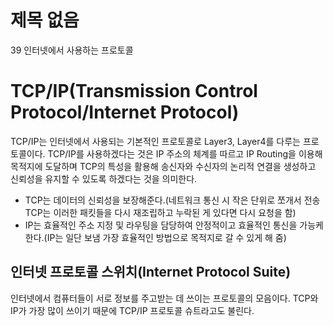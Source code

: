 # 제목 없음

39 인터넷에서 사용하는 프로토콜

# TCP/IP(Transmission Control Protocol/Internet Protocol)

TCP/IP는 인터넷에서 사용되는 기본적인 프로토콜로 Layer3, Layer4를 다루는 프로토콜이다.
TCP/IP를 사용하겠다는 것은 IP 주소의 체계를 따르고 IP Routing을 이용해 목적지에 도달하며 TCP의 특성을 활용해 송신자와 수신자의 논리적 연결을 생성하고 신뢰성을 유지할 수 있도록 하겠다는 것을 의미한다.

- TCP는 데이터의 신뢰성을 보장해준다.(네트워크 통신 시 작은 단위로 쪼개서 전송 TCP는 이러한 패킷들을 다시 재조립하고 누락된 게 있다면 다시 요청을 함)
- IP는 효율적인 주소 지정 및 라우팅을 담당하여 안정적이고 효율적인 통신을 가능케 한다.(IP는 일단 보냄 가장 효율적인 방법으로 목적지로 갈 수 있게 해 줌)

## 인터넷 프로토콜 스위치(Internet Protocol Suite)

인터넷에서 컴퓨터들이 서로 정보를 주고받는 데 쓰이는 프로토콜의 모음이다. TCP와 IP가 가장 많이 쓰이기 때문에 TCP/IP 프로토콜 슈트라고도 불린다.